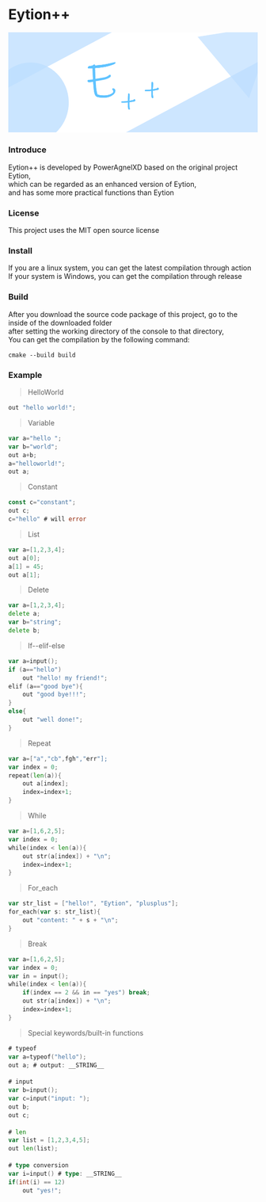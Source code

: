 # Eytion++
![](eppp.png)
### Introduce
Eytion++ is developed by PowerAgnelXD based on the original project Eytion, \
which can be regarded as an enhanced version of Eytion, \
and has some more practical functions than Eytion

### License
This project uses the MIT open source license

### Install
If you are a linux system, you can get the latest compilation through action \
If your system is Windows, you can get the compilation through release

### Build
After you download the source code package of this project, go to the inside of the downloaded folder\
after setting the working directory of the console to that directory, \
You can get the compilation by the following command:
```
cmake --build build
```

### Example
> HelloWorld
```go
out "hello world!";
```
> Variable
```go
var a="hello ";
var b="world";
out a+b;
a="helloworld!";
out a;
```
> Constant
```go
const c="constant";
out c;
c="hello" # will error
```
> List
```go
var a=[1,2,3,4];
out a[0];
a[1] = 45;
out a[1];
```
> Delete
```go
var a=[1,2,3,4];
delete a;
var b="string";
delete b;
```
> If--elif-else
```go
var a=input();
if (a=="hello")
    out "hello! my friend!";
elif (a=="good bye"){
    out "good bye!!!";
}
else{
    out "well done!";
}
```
> Repeat
```go
var a=["a","cb",fgh","err"];
var index = 0;
repeat(len(a)){
    out a[index];
    index=index+1;
}
```
> While
```go
var a=[1,6,2,5];
var index = 0;
while(index < len(a)){
    out str(a[index]) + "\n";
    index=index+1;
}
```
> For_each
```go
var str_list = ["hello!", "Eytion", "plusplus"];
for_each(var s: str_list){
    out "content: " + s + "\n";
}
```
> Break
```go
var a=[1,6,2,5];
var index = 0;
var in = input();
while(index < len(a)){
    if(index == 2 && in == "yes") break;
    out str(a[index]) + "\n";
    index=index+1;
}
```
> Special keywords/built-in functions
```go
# typeof
var a=typeof("hello");
out a; # output: __STRING__

# input
var b=input();
var c=input("input: ");
out b;
out c;

# len
var list = [1,2,3,4,5];
out len(list);

# type conversion
var i=input() # type: __STRING__
if(int(i) == 12)
    out "yes!";
```